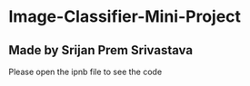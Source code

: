 # Image-Classifier-Mini-Project
## Made by Srijan Prem Srivastava
Please open the ipnb file to see the code
